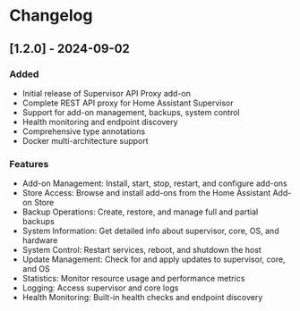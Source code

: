 # Changelog

## [1.2.0] - 2024-09-02

### Added
- Initial release of Supervisor API Proxy add-on
- Complete REST API proxy for Home Assistant Supervisor
- Support for add-on management, backups, system control
- Health monitoring and endpoint discovery
- Comprehensive type annotations
- Docker multi-architecture support

### Features
- Add-on Management: Install, start, stop, restart, and configure add-ons
- Store Access: Browse and install add-ons from the Home Assistant Add-on Store
- Backup Operations: Create, restore, and manage full and partial backups
- System Information: Get detailed info about supervisor, core, OS, and hardware
- System Control: Restart services, reboot, and shutdown the host
- Update Management: Check for and apply updates to supervisor, core, and OS
- Statistics: Monitor resource usage and performance metrics
- Logging: Access supervisor and core logs
- Health Monitoring: Built-in health checks and endpoint discovery